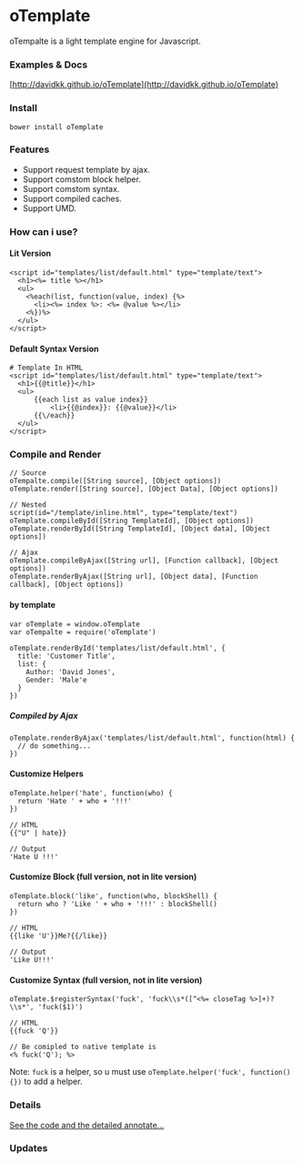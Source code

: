 # oTemplate

oTempalte is a light template engine for Javascript.

### Examples & Docs

[http://davidkk.github.io/oTemplate](http://davidkk.github.io/oTemplate)

### Install

```
bower install oTemplate
```

### Features

- Support request template by ajax.
- Support comstom block helper.
- Support comstom syntax.
- Support compiled caches.
- Support UMD.

### How can i use?

#### Lit Version

```
<script id="templates/list/default.html" type="template/text">
  <h1><%= title %></h1>
  <ul>
    <%each(list, function(value, index) {%>
      <li><%= index %>: <%= @value %></li>
    <%})%>
  </ul>
</script>
```

#### Default Syntax Version
```
# Template In HTML
<script id="templates/list/default.html" type="template/text">
  <h1>{{@title}}</h1>
  <ul>
      {{each list as value index}}
          <li>{{@index}}: {{@value}}</li>
      {{\/each}}
  </ul>
</script>
```

### Compile and Render
```
// Source
oTempalte.compile([String source], [Object options])
oTemplate.render([String source], [Object Data], [Object options])

// Nested
script(id="/template/inline.html", type="template/text")
oTemplate.compileById([String TemplateId], [Object options])
oTemplate.renderById([String TemplateId], [Object data], [Object options])

// Ajax
oTemplate.compileByAjax([String url], [Function callback], [Object options])
oTemplate.renderByAjax([String url], [Object data], [Function callback], [Object options])
```

####  by template
```
var oTemplate = window.oTemplate
var oTempalte = require('oTemplate')

oTemplate.renderById('templates/list/default.html', {
  title: 'Customer Title',
  list: {
    Author: 'David Jones',
    Gender: 'Male'e
  }
})
```

##### Compiled by Ajax
```
oTemplate.renderByAjax('templates/list/default.html', function(html) {
  // do something...
})
```

#### Customize Helpers

```
oTemplate.helper('hate', function(who) {
  return 'Hate ' + who + '!!!'
})

// HTML
{{"U" | hate}}

// Output
'Hate U !!!'
```

#### Customize Block (full version, not in lite version)

```
oTemplate.block('like', function(who, blockShell) {
  return who ? 'Like ' + who + '!!!' : blockShell()
})

// HTML
{{like 'U'}}Me?{{/like}}

// Output
'Like U!!!'
```

#### Customize Syntax (full version, not in lite version)

```
oTemplate.$registerSyntax('fuck', 'fuck\\s*([^<%= closeTag %>]+)?\\s*', 'fuck($1)')

// HTML
{{fuck 'Q'}}

// Be comipled to native template is
<% fuck('Q'); %>
```

Note: `fuck` is a helper, so u must use `oTemplate.helper('fuck', function() {})` to add a helper.

### Details

[See the code and the detailed annotate...](https://github.com/DavidKk/oTemplate/blob/master/dist/oTemplate.js)

### Updates

